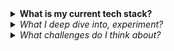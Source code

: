 <details>
    <summary>
        <b>What is my current tech stack?</b>
    </summary>


<table>
    <tbody>
    <!-- BASE - Web Development -->
    <tr>
        <td>
            <details>
                <summary>
                    <code>Frameworks, Platforms and Libraries</code>
                </summary>
  
  ```
  TypeScript        :: type safety transpiler
  Vite              :: build tool
  Next.js           :: SSR & SSG framework
  React             :: js framework/library
  ```

  </details>
  </td>
  
  <td>

<img width="auto" height="30px" alt="AlpineJS" src="https://img.shields.io/badge/Alpine%20JS-black?style=for-the-badge&logo=alpinedotjs&logoColor=8BC0D0">
<img width="auto" height="30px" alt="Astro" src="https://img.shields.io/badge/Astro-0C1222?style=for-the-badge&logo=astro&logoColor=FDFDFE">

  </td>
</tr>
<!-- UI - Component-Driven Development -->
<tr>
  <td>
  <details>
  <summary>
  <code>UI - Component-Driven Development</code>
  </summary>
  
  ```
  Sass              :: css preprocessor
  Tailwind CSS      :: css framework/library
  Twin Macro        :: tailwind compiler tool
  Styled-Components :: css-in-jsx
  Framer Motion     :: react motion library
  ```

  </details>
  </td>
  <td>

  [ ![sass][sass-badge] ][sass-link]
  [ ![tailwind-css][tailwind-css-badge] ][tailwind-css-link]
  [ ![twin-macro][twin-macro-badge] ][twin-macro-link]
  [ ![styled-components][styled-components-badge] ][styled-components-link]
  [ ![framer-motion][framer-motion-badge] ][framer-motion-link]

  </td>
</tr>
<!-- API - Data-Driven Development -->
<tr>
  <td>
  <details>
  <summary>
  <code>API - Data-Driven Development</code>
  </summary>
  
  ```
  Zustand         :: global state management (for ui data)
  React Query     :: async state management (for api data)
  React Router    :: routing state management
  React Hook Form :: form state management
  Zod             :: schema declaration & validation
  Ky              :: promise-based http request
  ```

  </details>
  </td>
  <td>

  [ ![zustand][zustand-badge] ][zustand-link]
  [ ![react-query][react-query-badge] ][react-query-link]
  [ ![react-router][react-router-badge] ][react-router-link]
  [ ![react-hook-form][react-hook-form-badge] ][react-hook-form-link]
  [ ![zod][zod-badge] ][zod-link]
  [ ![ky][ky-badge] ][ky-link]

  </td>
</tr>
</tbody>
</table>
</details>



<details>
<summary>
<i>What I deep dive into, experiment?</i>
</summary>
<br />

| | |
| - | - |
| Framer Motion     | [ ![framer-motion][framer-motion-badge] ][framer-motion-link] |
| Three.js | [ ![three.js][three.js-badge] ][three.js-link] |
| P5.js    | [ ![p5.js][p5.js-badge] ][p5.js-link] |
| Green Sock (GSAP) | [ ![green-sock][green-sock-badge] ][green-sock-link] |
| WebGL    | [ ![webgl][webgl-badge] ][webgl-link] |
| SVG (Animation)   | [ ![svg][svg-badge] ][svg-link] |
| Canvas   | [ ![canvas][canvas-badge] ][canvas-link] |
</details>

<details>
<summary>
<i>What challenges do I think about?</i>
</summary>
<br />

> How to build from design system to ui library?

`e.g.` figma, zeplin, react, storybook

> How to type check specific data?

`e.g.` async data, form data, generic props

> How to integrate these technologies?

`e.g.` tRPC, Prisma, PlanetScale

> How to compose content strategy for Headless CMS projects?

`i.e.` content structure, repeat content usage, real-time collaboration

> How to improve & maintain web performance for build time?

`i.e.` import sizes, image optimizations, reusable components

> How to manage service costs?
  
`i.e.` api usage, run server, data analytics

> What otherly things can I learn to make?

- creative coding
- generative art
- digital art (media, interactive)

</details>